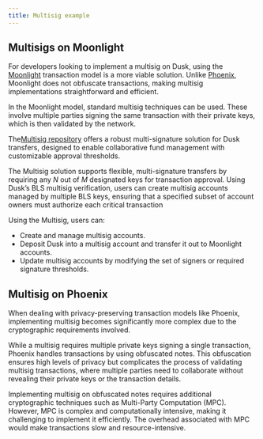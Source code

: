 ```yaml
---
title: Multisig example
---
```


## Multisigs on Moonlight

For developers looking to implement a multisig on Dusk, using the [Moonlight](/learn/dusk-protocol/transaction_models/moonlight) transaction model is a more viable solution. Unlike [Phoenix](/learn/dusk-protocol/transaction_models/phoenix), Moonlight does not obfuscate transactions, making multisig implementations straightforward and efficient.

In the Moonlight model, standard multisig techniques can be used. These involve multiple parties signing the same transaction with their private keys, which is then validated by the network.


The<a href="https://github.com/dusk-network/multisig-contract" target="_blank">Multisig repository</a> offers a robust multi-signature solution for Dusk transfers, designed to enable collaborative fund management with customizable approval thresholds.

The Multisig solution supports flexible, multi-signature transfers by requiring any *N* out of *M* designated keys for transaction approval. Using Dusk’s BLS multisig verification, users can create multisig accounts managed by multiple BLS keys, ensuring that a specified subset of account owners must authorize each critical transaction

Using the Multisig, users can:
- Create and manage multisig accounts.
- Deposit Dusk into a multisig account and transfer it out to Moonlight accounts.
- Update multisig accounts by modifying the set of signers or required signature thresholds.

## Multisig on Phoenix

When dealing with privacy-preserving transaction models like Phoenix, implementing multisig becomes significantly more complex due to the cryptographic requirements involved.

While a multisig requires multiple private keys signing a single transaction, Phoenix handles transactions by using obfuscated notes. This obfuscation ensures high levels of privacy but complicates the process of validating multisig transactions, where multiple parties need to collaborate without revealing their private keys or the transaction details.

Implementing multisig on obfuscated notes requires additional cryptographic techniques such as Multi-Party Computation (MPC). However, MPC is complex and computationally intensive, making it challenging to implement it efficiently. The overhead associated with MPC would make transactions slow and resource-intensive.
